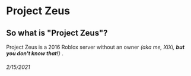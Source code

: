 # Project Zeus

## **So what is "Project Zeus"?**

Project Zeus is a 2016 Roblox server without an owner _(aka me, XlXi, **but you don't know that!**)_ .

###### *2/15/2021*
